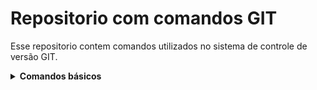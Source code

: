 # Repositorio com comandos GIT

Esse repositorio contem comandos utilizados no sistema de controle de versão GIT.

<details><summary><b>Comandos básicos</b></summary>

- **Comandos básicos**
    
    
    Lembrando… Precisa ter Python instalado no seu ambiente.
    
    **Configuração inicial:**
    
    ```python
    ## Configurações globais para seu nome e e-mail.
    git config --global user.name "Seu Nome"
    git config --global user.email "seu@email.com" 
    
    ## Opcional
    # Hash do commit com 10 posições:
    git config --global log.abbrevcommit yes
    git config --global core.abbrev 10
    ```
    
    Inicializar repositório:
    
    ```python
    git init
    ```
    
    Clonar repositório:
    
    ```python
    git clone [URL]
    ```

    Verificar o status e histórico:
    
    ```python
    git status  # Mostra o status das alterações
    git log     # Exibe o histórico de commits
    ```

    Verificar o histórico:
    
    ```python
    
    ```

</details> 